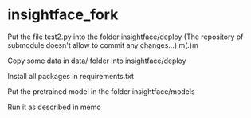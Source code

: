 # insightface_fork
Put the file test2.py into the folder insightface/deploy (The repository of submodule doesn't allow to commit any changes...) m(_._)m

Copy some data in data/ folder into insightface/deploy

Install all packages in requirements.txt

Put the pretrained model in the folder insightface/models

Run it as described in memo

